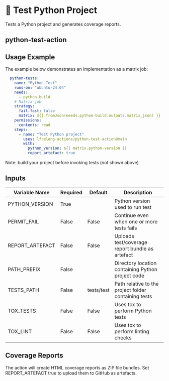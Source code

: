 <!--
# SPDX-License-Identifier: Apache-2.0
# SPDX-FileCopyrightText: 2025 The Linux Foundation
-->

# 🐍 Test Python Project

Tests a Python project and generates coverage reports.

## python-test-action

## Usage Example

The example below demonstrates an implementation as a matrix job:

<!-- markdownlint-disable MD046 -->

```yaml
  python-tests:
    name: "Python Test"
    runs-on: "ubuntu-24.04"
    needs:
      - python-build
    # Matrix job
    strategy:
      fail-fast: false
      matrix: ${{ fromJson(needs.python-build.outputs.matrix_json) }}
    permissions:
      contents: read
    steps:
      - name: "Test Python project"
        uses: lfreleng-actions/python-test-action@main
        with:
          python_version: ${{ matrix.python-version }}
          report_artefact: true
```

Note: build your project before invoking tests (not shown above)

<!-- markdownlint-enable MD046 -->

## Inputs

<!-- markdownlint-disable MD013 -->

| Variable Name   | Required | Default    | Description                                          |
| --------------- | -------- | ---------- | ---------------------------------------------------- |
| PYTHON_VERSION  | True     |            | Python version used to run test                      |
| PERMIT_FAIL     | False    | False      | Continue even when one or more tests fails           |
| REPORT_ARTEFACT | False    | False      | Uploads test/coverage report bundle as artefact      |
| PATH_PREFIX     | False    |            | Directory location containing Python project code    |
| TESTS_PATH      | False    | tests/test | Path relative to the project folder containing tests |
| TOX_TESTS       | False    | False      | Uses tox to perform Python tests                     |
| TOX_LINT        | False    | False      | Uses tox to perform linting checks                   |

<!-- markdownlint-enable MD013 -->

## Coverage Reports

The action will create HTML coverage reports as ZIP file bundles. Set
REPORT_ARTEFACT true to upload them to GitHub as artefacts.
